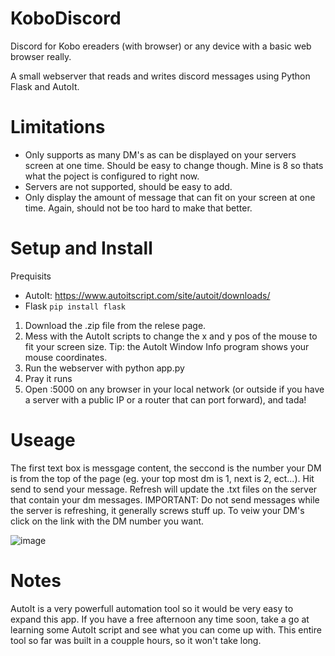 # KoboDiscord
Discord for Kobo ereaders (with browser) or any device with a basic web browser really.

A small webserver that reads and writes discord messages using Python Flask and AutoIt. 

# Limitations

- Only supports as many DM's as can be displayed on your servers screen at one time. Should be easy to change though. Mine is 8 so thats what the poject is configured to right now. 
- Servers are not supported, should be easy to add.
- Only display the amount of message that can fit on your screen at one time. Again, should not be too hard to make that better.

# Setup and Install

Prequisits
- AutoIt: https://www.autoitscript.com/site/autoit/downloads/
- Flask `pip install flask`

1. Download the .zip file from the relese page. 
2. Mess with the AutoIt scripts to change the x and y pos of the mouse to fit your screen size. Tip: the Autolt Window Info program shows your mouse coordinates.
3. Run the webserver with python app.py
4. Pray it runs
5. Open <HostIP>:5000 on any browser in your local network (or outside if you have a server with a public IP or a router that can port forward), and tada!

# Useage

The first text box is messgage content, the seccond is the number your DM is from the top of the page (eg. your top most dm is 1, next is 2, ect...). Hit send to send your message. Refresh will update the .txt files on the server that contain your dm messages. IMPORTANT: Do not send messages while the server is refreshing, it generally screws stuff up. To veiw your DM's click on the link with the DM number you want. 

![image](https://github.com/user-attachments/assets/d215fcae-77e1-4cb2-8dc9-fcdbf6532989)

# Notes

AutoIt is a very powerfull automation tool so it would be very easy to expand this app. If you have a free afternoon any time soon, take a go at learning some AutoIt script and see what you can come up with. This entire tool so far was built in a coupple hours, so it won't take long.
